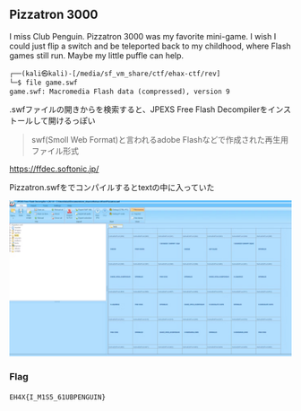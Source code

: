 ## Pizzatron 3000

I miss Club Penguin. Pizzatron 3000 was my favorite mini-game. I wish I could just flip a switch and be teleported back to my childhood, where Flash games still run. Maybe my little puffle can help.

```
┌──(kali㉿kali)-[/media/sf_vm_share/ctf/ehax-ctf/rev]
└─$ file game.swf       
game.swf: Macromedia Flash data (compressed), version 9
```

.swfファイルの開きからを検索すると、JPEXS Free Flash Decompilerをインストールして開けるっぽい
>swf(Smoll Web Format)と言われるadobe Flashなどで作成された再生用ファイル形式

https://ffdec.softonic.jp/


Pizzatron.swfをでコンパイルするとtextの中に入っていた


![](image.png)

### Flag
`EH4X{I_M1S5_61UBPENGUIN}`
